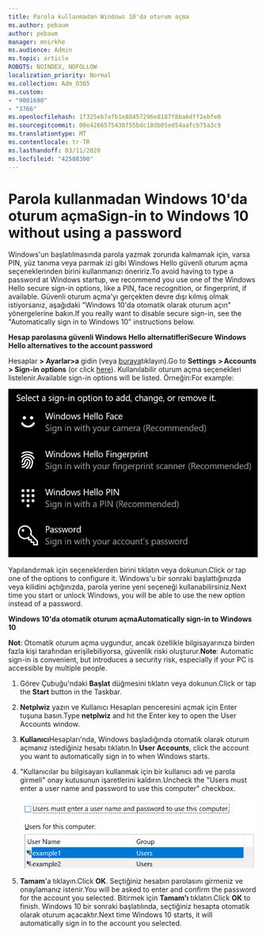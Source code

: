 ```yaml
---
title: Parola kullanmadan Windows 10'da oturum açma
ms.author: pebaum
author: pebaum
manager: mnirkhe
ms.audience: Admin
ms.topic: article
ROBOTS: NOINDEX, NOFOLLOW
localization_priority: Normal
ms.collection: Adm_O365
ms.custom:
- "9001690"
- "3766"
ms.openlocfilehash: 1f325eb7afb1e88457296e8187f8ba6dff2ebfe0
ms.sourcegitcommit: 00e4266575438f55bdc18db05ed54aafcb75a3c9
ms.translationtype: MT
ms.contentlocale: tr-TR
ms.lasthandoff: 03/11/2020
ms.locfileid: "42588300"
---
```

# <a name="sign-in-to-windows-10-without-using-a-password"></a><span data-ttu-id="c4dd2-102">Parola kullanmadan Windows 10'da oturum açma</span><span class="sxs-lookup"><span data-stu-id="c4dd2-102">Sign-in to Windows 10 without using a password</span></span>

<span data-ttu-id="c4dd2-103">Windows'un başlatılmasında parola yazmak zorunda kalmamak için, varsa PIN, yüz tanıma veya parmak izi gibi Windows Hello güvenli oturum açma seçeneklerinden birini kullanmanızı öneririz.</span><span class="sxs-lookup"><span data-stu-id="c4dd2-103">To avoid having to type a password at Windows startup, we recommend you use one of the Windows Hello secure sign-in options, like a PIN, face recognition, or fingerprint, if available.</span></span> <span data-ttu-id="c4dd2-104">Güvenli oturum açma'yı gerçekten devre dışı kılmış olmak istiyorsanız, aşağıdaki "Windows 10'da otomatik olarak oturum açın" yönergelerine bakın.</span><span class="sxs-lookup"><span data-stu-id="c4dd2-104">If you really want to disable secure sign-in, see the "Automatically sign in to Windows 10" instructions below.</span></span>

<span data-ttu-id="c4dd2-105">**Hesap parolasına güvenli Windows Hello alternatifleri**</span><span class="sxs-lookup"><span data-stu-id="c4dd2-105">**Secure Windows Hello alternatives to the account password**</span></span>

<span data-ttu-id="c4dd2-106">Hesaplar **> Ayarlar>a** gidin (veya [buraya](ms-settings:signinoptions?activationSource=GetHelp)tıklayın).</span><span class="sxs-lookup"><span data-stu-id="c4dd2-106">Go to **Settings  > Accounts > Sign-in options** (or click [here](ms-settings:signinoptions?activationSource=GetHelp)).</span></span> <span data-ttu-id="c4dd2-107">Kullanılabilir oturum açma seçenekleri listelenir.</span><span class="sxs-lookup"><span data-stu-id="c4dd2-107">Available sign-in options will be listed.</span></span> <span data-ttu-id="c4dd2-108">Örneğin:</span><span class="sxs-lookup"><span data-stu-id="c4dd2-108">For example:</span></span>

![Oturum açma seçenekleri.](media/sign-in-options.png)

<span data-ttu-id="c4dd2-110">Yapılandırmak için seçeneklerden birini tıklatın veya dokunun.</span><span class="sxs-lookup"><span data-stu-id="c4dd2-110">Click or tap one of the options to configure it.</span></span> <span data-ttu-id="c4dd2-111">Windows'u bir sonraki başlattığınızda veya kilidini açtığınızda, parola yerine yeni seçeneği kullanabilirsiniz.</span><span class="sxs-lookup"><span data-stu-id="c4dd2-111">Next time you start or unlock Windows, you will be able to use the new option instead of a password.</span></span> 

<span data-ttu-id="c4dd2-112">**Windows 10'da otomatik oturum açma**</span><span class="sxs-lookup"><span data-stu-id="c4dd2-112">**Automatically sign-in to Windows 10**</span></span>

<span data-ttu-id="c4dd2-113">**Not**: Otomatik oturum açma uygundur, ancak özellikle bilgisayarınıza birden fazla kişi tarafından erişilebiliyorsa, güvenlik riski oluşturur.</span><span class="sxs-lookup"><span data-stu-id="c4dd2-113">**Note**: Automatic sign-in is convenient, but introduces a security risk, especially if your PC is accessible by multiple people.</span></span> 

1. <span data-ttu-id="c4dd2-114">Görev Çubuğu'ndaki **Başlat** düğmesini tıklatın veya dokunun.</span><span class="sxs-lookup"><span data-stu-id="c4dd2-114">Click or tap the **Start** button in the Taskbar.</span></span>

2. <span data-ttu-id="c4dd2-115">**Netplwiz** yazın ve Kullanıcı Hesapları penceresini açmak için Enter tuşuna basın.</span><span class="sxs-lookup"><span data-stu-id="c4dd2-115">Type **netplwiz** and hit the Enter key to open the User Accounts window.</span></span>

3. <span data-ttu-id="c4dd2-116">**Kullanıcı**Hesapları'nda, Windows başladığında otomatik olarak oturum açmanız istediğiniz hesabı tıklatın.</span><span class="sxs-lookup"><span data-stu-id="c4dd2-116">In **User Accounts**, click the account you want to automatically sign in to when Windows starts.</span></span>

4. <span data-ttu-id="c4dd2-117">"Kullanıcılar bu bilgisayarı kullanmak için bir kullanıcı adı ve parola girmeli" onay kutusunun işaretlerini kaldırın.</span><span class="sxs-lookup"><span data-stu-id="c4dd2-117">Uncheck the "Users must enter a user name and password to use this computer" checkbox.</span></span>

    ![Kullanıcıların bir kullanıcı adı ve parola seçeneği girmeleri gerekir.](media/users-must-enter-username.png)

5. <span data-ttu-id="c4dd2-119">**Tamam**'a tıklayın.</span><span class="sxs-lookup"><span data-stu-id="c4dd2-119">Click **OK**.</span></span> <span data-ttu-id="c4dd2-120">Seçtiğiniz hesabın parolasını girmeniz ve onaylamanız istenir.</span><span class="sxs-lookup"><span data-stu-id="c4dd2-120">You will be asked to enter and confirm the password for the account you selected.</span></span> <span data-ttu-id="c4dd2-121">Bitirmek için **Tamam'ı** tıklatın.</span><span class="sxs-lookup"><span data-stu-id="c4dd2-121">Click **OK** to finish.</span></span> <span data-ttu-id="c4dd2-122">Windows 10 bir sonraki başlatılında, seçtiğiniz hesapta otomatik olarak oturum açacaktır.</span><span class="sxs-lookup"><span data-stu-id="c4dd2-122">Next time Windows 10 starts, it will automatically sign in to the account you selected.</span></span>
